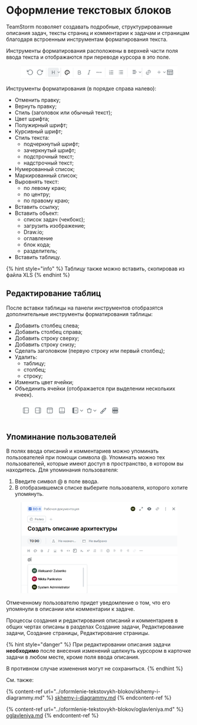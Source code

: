 # Оформление текстовых блоков

TeamStorm позволяет создавать подробные, структурированные описания задач, тексты страниц и комментарии к задачам и страницам благодаря встроенным инструментам форматирования текста.

Инструменты форматирования расположены в верхней части поля ввода текста и отображаются при переводе курсора в это поле.&#x20;

<figure><img src="../../../.gitbook/assets/изображение (90).png" alt=""><figcaption></figcaption></figure>

Инструменты форматирования (в порядке справа налево):

* Отменить правку;
* Вернуть правку;
* Стиль (заголовок или обычный текст);
* Цвет шрифта;
* Полужирный шрифт;
* Курсивный шрифт;
* Стиль текста:
  * подчеркнутый шрифт;
  * зачеркнутый шрифт;
  * подстрочный текст;
  * надстрочный текст;
* Нумерованный список;
* Маркированный список;
* Выровнять текст:
  * по левому краю;
  * по центру;
  * по правому краю;
* Вставить ссылку;
* Вставить объект:
  * список задач (чекбокс);
  * загрузить изображение;
  * Draw.io;
  * оглавление
  * блок кода;
  * разделитель;
* Вставить таблицу.

{% hint style="info" %}
Таблицу также можно вставить, скопировав из файла XLS
{% endhint %}

## Редактирование таблиц

После вставки таблицы на панели инструментов отобразятся дополнительные инструменты форматирования таблицы:

* Добавить столбец слева;
* Добавить столбец справа;
* Добавить строку сверху;
* Добавить строку снизу;
* Сделать заголовком (первую строку или первый столбец);
* Удалить:
  * таблицу;
  * столбец;
  * строку;
* Изменить цвет ячейки;
* Объединить ячейки (отображается при выделении нескольких ячеек).

<figure><img src="../../../.gitbook/assets/изображение (2) (2) (1).png" alt=""><figcaption></figcaption></figure>

## Упоминание пользователей

В полях ввода описаний и комментариев можно упоминать пользователей при помощи символа @. Упоминать можно тех пользователей, которые имеют доступ в пространство, в котором вы находитесь. Для упоминания пользователя:

1. Введите символ @ в поле ввода.
2. В отобразившемся списке выберите пользователя, которого хотите упомянуть.

<figure><img src="../../../.gitbook/assets/изображение (166).png" alt=""><figcaption></figcaption></figure>

Отмеченному пользователю придет уведомление о том, что его упомянули в описании или комментарии к задаче.

Процессы создания и редактирования описаний и комментариев в общих чертах описаны в разделах Создание задачи, Редактирование задачи, Создание страницы, Редактирование страницы.

{% hint style="danger" %}
При редактировании описания задачи **необходимо** после внесения изменений щелкнуть курсором в карточке задачи в любом месте, кроме поля ввода описания.

В противном случае изменения могут не сохраниться.
{% endhint %}

См. также:

{% content-ref url="../oformlenie-tekstovykh-blokov/skhemy-i-diagrammy.md" %}
[skhemy-i-diagrammy.md](../oformlenie-tekstovykh-blokov/skhemy-i-diagrammy.md)
{% endcontent-ref %}

{% content-ref url="../oformlenie-tekstovykh-blokov/oglavleniya.md" %}
[oglavleniya.md](../oformlenie-tekstovykh-blokov/oglavleniya.md)
{% endcontent-ref %}

